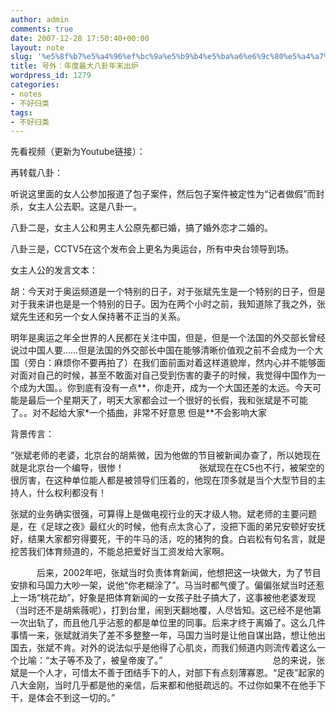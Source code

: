 ```yaml
---
author: admin
comments: true
date: 2007-12-28 17:50:40+00:00
layout: note
slug: '%e5%8f%b7%e5%a4%96%ef%bc%9a%e5%b9%b4%e5%ba%a6%e6%9c%80%e5%a4%a7%e5%85%ab%e5%8d%a6%e5%b9%b4%e6%9c%ab%e5%87%ba%e7%82%89'
title: 号外：年度最大八卦年末出炉
wordpress_id: 1279
categories:
- notes
- 不好归类
tags:
- 不好归类
---
```


先看视频（更新为Youtube链接）：



再转载八卦：

听说这里面的女人公参加报道了包子案件，然后包子案件被定性为“记者做假”而封杀，女主人公去职。这是八卦一。

八卦二是，女主人公和男主人公原先都已婚，搞了婚外恋才二婚的。

八卦三是，CCTV5在这个发布会上更名为奥运台，所有中央台领导到场。

女主人公的发言文本：

胡：今天对于奥运频道是一个特别的日子，对于张斌先生是一个特别的日子，但是对于我来讲也是是一个特别的日子。因为在两个小时之前，我知道除了我之外，张斌先生还和另一个女人保持著不正当的关系。

明年是奥运之年全世界的人民都在关注中国，但是，但是一个法国的外交部长曾经说过中国人要……但是法国的外交部长中国在能够清晰价值观之前不会成为一个大国（旁白：麻烦你不要再拍了）在我们面前面对着这样道貌岸，然内心并不能够面对面对自己的时候，甚至不敢面对自己受到伤害的妻子的时候，我觉得中国作为一个成为大国。。你到底有没有一点**，你走开，成为一个大国还差的太远。今天可能是最后一个星期天了，明天大家都会过一个很好的长假，我和张斌是不可能了。。对不起给大家*一个插曲，非常不好意思 但是**不会影响大家

背景传言：

“张斌老师的老婆，北京台的胡紫微，因为他做的节目被新闻办查了，所以她现在就是北京台一个编导，很惨！
　　　　
　　　　张斌现在在C5也不行，被架空的很厉害，在这种单位能人都是被领导们压着的，他现在顶多就是当个大型节目的主持人，什么权利都没有！

张斌的业务确实很强，可算得上是做电视行业的天才级人物。斌老师的主要问题是，在《足球之夜》最红火的时候，他有点太贪心了，没把下面的弟兄安顿好安抚好，结果大家都穷得要死，干的牛马的活，吃的猪狗的食。白岩松有句名言，就是挖苦我们体育频道的，不能总把爱好当工资发给大家啊。

　　　后来，2002年吧，张斌当时负责体育新闻，他想把这一块做大，为了节目安排和马国力大吵一架，说他“你老糊涂了”。马当时都气傻了。偏偏张斌当时还惹上一场“桃花劫”，好象是把体育新闻的一女孩子肚子搞大了，这事被他老婆发现（当时还不是胡紫薇呢），打到台里，闹到天翻地覆，人尽皆知。这已经不是他第一次出轨了，而且他几乎沾惹的都是单位里的同事。后来才终于离婚了。这么几件事情一来，张斌就消失了差不多整整一年，马国力当时是让他自谋出路，想让他出国去，张斌不肯。对外的说法似乎是他得了心肌炎，而我们频道内则流传着这么一个比喻：“太子等不及了，被皇帝废了。”
　　　　　　
　　　　　　总的来说，张斌是一个人才，可惜太不善于团结手下的人，对部下有点刻薄寡恩。“足夜”起家的八大金刚，当时几乎都是他的亲信，后来都和他挺疏远的。不过你如果不在他手下干，是体会不到这一切的。”


